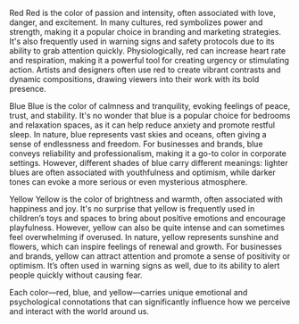 Red
Red is the color of passion and intensity, often associated with love, danger, and excitement. In many cultures, red
symbolizes power and strength, making it a popular choice in branding and marketing strategies. It's also frequently
used in warning signs and safety protocols due to its ability to grab attention quickly. Physiologically, red can
increase heart rate and respiration, making it a powerful tool for creating urgency or stimulating action. Artists and
designers often use red to create vibrant contrasts and dynamic compositions, drawing viewers into their work with its
bold presence.

Blue
Blue is the color of calmness and tranquility, evoking feelings of peace, trust, and stability. It's no wonder that blue
is a popular choice for bedrooms and relaxation spaces, as it can help reduce anxiety and promote restful sleep. In
nature, blue represents vast skies and oceans, often giving a sense of endlessness and freedom. For businesses and
brands, blue conveys reliability and professionalism, making it a go-to color in corporate settings. However, different
shades of blue carry different meanings: lighter blues are often associated with youthfulness and optimism, while darker
tones can evoke a more serious or even mysterious atmosphere.

Yellow
Yellow is the color of brightness and warmth, often associated with happiness and joy. It's no surprise that yellow is
frequently used in children’s toys and spaces to bring about positive emotions and encourage playfulness. However,
yellow can also be quite intense and can sometimes feel overwhelming if overused. In nature, yellow represents sunshine
and flowers, which can inspire feelings of renewal and growth. For businesses and brands, yellow can attract attention
and promote a sense of positivity or optimism. It’s often used in warning signs as well, due to its ability to alert
people quickly without causing fear.

Each color—red, blue, and yellow—carries unique emotional and psychological connotations that can significantly
influence how we perceive and interact with the world around us.